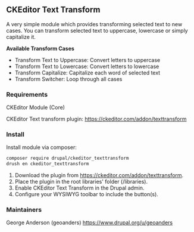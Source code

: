 ## CKEditor Text Transform

A very simple module which provides transforming selected text
to new cases. You can transform selected text to uppercase,
lowercase or simply capitalize it.

**Available Transform Cases**

* Transform Text to Uppercase: Convert letters to uppercase
* Transform Text to Lowercase: Convert letters to lowercase
* Transform Capitalize: Capitalize each word of selected text
* Transform Switcher: Loop through all cases

### Requirements

CKEditor Module (Core)

CKEditor Text transform plugin:
https://ckeditor.com/addon/texttransform

### Install

Install module via composer:

```bash
composer require drupal/ckeditor_texttransform
drush en ckeditor_texttransform
```

1. Download the plugin from https://ckeditor.com/addon/texttransform.
2. Place the plugin in the root libraries' folder (/libraries).
3. Enable CKEditor Text Transform in the Drupal admin.
4. Configure your WYSIWYG toolbar to include the button(s).

### Maintainers

George Anderson (geoanders)
https://www.drupal.org/u/geoanders
